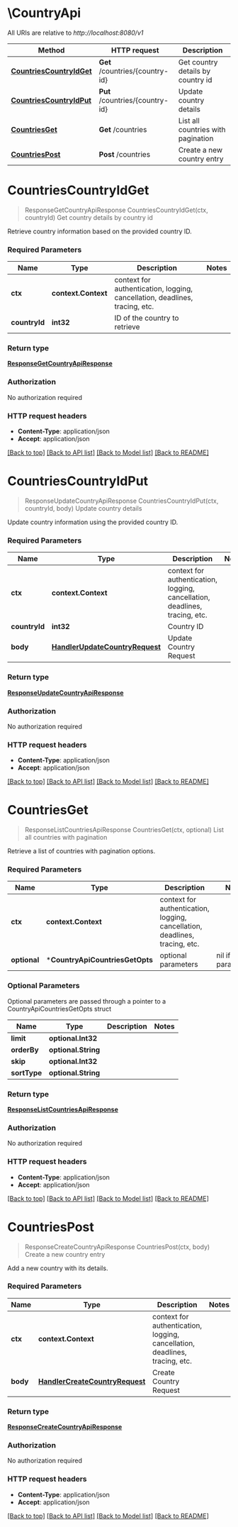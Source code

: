 # \CountryApi

All URIs are relative to *http://localhost:8080/v1*

Method | HTTP request | Description
------------- | ------------- | -------------
[**CountriesCountryIdGet**](CountryApi.md#CountriesCountryIdGet) | **Get** /countries/{country-id} | Get country details by country id
[**CountriesCountryIdPut**](CountryApi.md#CountriesCountryIdPut) | **Put** /countries/{country-id} | Update country details
[**CountriesGet**](CountryApi.md#CountriesGet) | **Get** /countries | List all countries with pagination
[**CountriesPost**](CountryApi.md#CountriesPost) | **Post** /countries | Create a new country entry


# **CountriesCountryIdGet**
> ResponseGetCountryApiResponse CountriesCountryIdGet(ctx, countryId)
Get country details by country id

Retrieve country information based on the provided country ID.

### Required Parameters

Name | Type | Description  | Notes
------------- | ------------- | ------------- | -------------
 **ctx** | **context.Context** | context for authentication, logging, cancellation, deadlines, tracing, etc.
  **countryId** | **int32**| ID of the country to retrieve | 

### Return type

[**ResponseGetCountryApiResponse**](response.GetCountryAPIResponse.md)

### Authorization

No authorization required

### HTTP request headers

 - **Content-Type**: application/json
 - **Accept**: application/json

[[Back to top]](#) [[Back to API list]](../README.md#documentation-for-api-endpoints) [[Back to Model list]](../README.md#documentation-for-models) [[Back to README]](../README.md)

# **CountriesCountryIdPut**
> ResponseUpdateCountryApiResponse CountriesCountryIdPut(ctx, countryId, body)
Update country details

Update country information using the provided country ID.

### Required Parameters

Name | Type | Description  | Notes
------------- | ------------- | ------------- | -------------
 **ctx** | **context.Context** | context for authentication, logging, cancellation, deadlines, tracing, etc.
  **countryId** | **int32**| Country ID | 
  **body** | [**HandlerUpdateCountryRequest**](HandlerUpdateCountryRequest.md)| Update Country Request | 

### Return type

[**ResponseUpdateCountryApiResponse**](response.UpdateCountryAPIResponse.md)

### Authorization

No authorization required

### HTTP request headers

 - **Content-Type**: application/json
 - **Accept**: application/json

[[Back to top]](#) [[Back to API list]](../README.md#documentation-for-api-endpoints) [[Back to Model list]](../README.md#documentation-for-models) [[Back to README]](../README.md)

# **CountriesGet**
> ResponseListCountriesApiResponse CountriesGet(ctx, optional)
List all countries with pagination

Retrieve a list of countries with pagination options.

### Required Parameters

Name | Type | Description  | Notes
------------- | ------------- | ------------- | -------------
 **ctx** | **context.Context** | context for authentication, logging, cancellation, deadlines, tracing, etc.
 **optional** | ***CountryApiCountriesGetOpts** | optional parameters | nil if no parameters

### Optional Parameters
Optional parameters are passed through a pointer to a CountryApiCountriesGetOpts struct

Name | Type | Description  | Notes
------------- | ------------- | ------------- | -------------
 **limit** | **optional.Int32**|  | 
 **orderBy** | **optional.String**|  | 
 **skip** | **optional.Int32**|  | 
 **sortType** | **optional.String**|  | 

### Return type

[**ResponseListCountriesApiResponse**](response.ListCountriesAPIResponse.md)

### Authorization

No authorization required

### HTTP request headers

 - **Content-Type**: application/json
 - **Accept**: application/json

[[Back to top]](#) [[Back to API list]](../README.md#documentation-for-api-endpoints) [[Back to Model list]](../README.md#documentation-for-models) [[Back to README]](../README.md)

# **CountriesPost**
> ResponseCreateCountryApiResponse CountriesPost(ctx, body)
Create a new country entry

Add a new country with its details.

### Required Parameters

Name | Type | Description  | Notes
------------- | ------------- | ------------- | -------------
 **ctx** | **context.Context** | context for authentication, logging, cancellation, deadlines, tracing, etc.
  **body** | [**HandlerCreateCountryRequest**](HandlerCreateCountryRequest.md)| Create Country Request | 

### Return type

[**ResponseCreateCountryApiResponse**](response.CreateCountryAPIResponse.md)

### Authorization

No authorization required

### HTTP request headers

 - **Content-Type**: application/json
 - **Accept**: application/json

[[Back to top]](#) [[Back to API list]](../README.md#documentation-for-api-endpoints) [[Back to Model list]](../README.md#documentation-for-models) [[Back to README]](../README.md)

